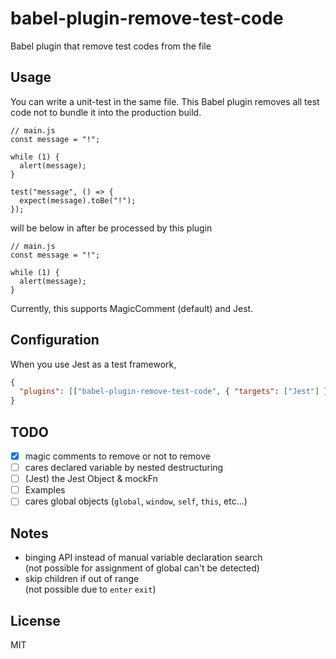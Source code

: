 # babel-plugin-remove-test-code

Babel plugin that remove test codes from the file

## Usage

You can write a unit-test in the same file. This Babel plugin removes all test code not to bundle it into the production build.

```ecmascript 6
// main.js
const message = "!";

while (1) {
  alert(message);
}

test("message", () => {
  expect(message).toBe("!");
});
```

will be below in after be processed by this plugin

```ecmascript 6
// main.js
const message = "!";

while (1) {
  alert(message);
}
```

Currently, this supports MagicComment (default) and Jest.

## Configuration

When you use Jest as a test framework,

```json
{
  "plugins": [["babel-plugin-remove-test-code", { "targets": ["Jest"] }]]
}
```

## TODO

- [x] magic comments to remove or not to remove
- [ ] cares declared variable by nested destructuring
- [ ] (Jest) the Jest Object & mockFn
- [ ] Examples
- [ ] cares global objects (`global`, `window`, `self`, `this`, etc...)

## Notes

* binging API instead of manual variable declaration search  
  (not possible for assignment of global can't be detected)
* skip children if out of range  
  (not possible due to `enter` `exit`)

## License

MIT
